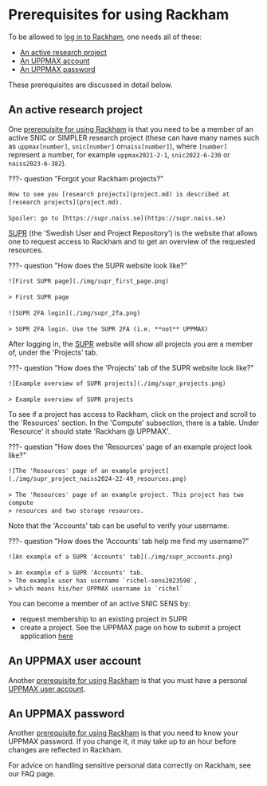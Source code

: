 # Prerequisites for using Rackham

To be allowed to [log in to Rackham](../getting_started/login_rackham.md),
one needs all of these:

- [An active research project](#an-active-research-project)
- [An UPPMAX account](#an-uppmax-user-account)
- [An UPPMAX password](#an-uppmax-password)

These prerequisites are discussed in detail below.

## An active research project

One [prerequisite for using Rackham](#prerequisites-for-using-rackham)
is that you need to be a member of an active SNIC
or SIMPLER research project (these can have many names such as `uppmax[number]`,
`snic[number]` or`naiss[number]`),
where `[number]` represent a number, for example `uppmax2021-2-1`, `snic2022-6-230` or `naiss2023-6-382`).

???- question "Forgot your Rackham projects?"

    How to see you [research projects](project.md) is described at [research projects](project.md).

    Spoiler: go to [https://supr.naiss.se](https://supr.naiss.se)

[SUPR](https://supr.naiss.se/) (the 'Swedish User and Project Repository')
is the website that allows one to request access to Rackham
and to get an overview of the requested resources.

???- question "How does the SUPR website look like?"

    ![First SUPR page](./img/supr_first_page.png)

    > First SUPR page

    ![SUPR 2FA login](./img/supr_2fa.png)

    > SUPR 2FA login. Use the SUPR 2FA (i.e. **not** UPPMAX)

After logging in, the [SUPR](https://supr.naiss.se/)
website will show all projects you are a member of,
under the 'Projects' tab.

???- question "How does the 'Projects' tab of the SUPR website look like?"

    ![Example overview of SUPR projects](./img/supr_projects.png)

    > Example overview of SUPR projects

To see if a project has access to Rackham, click on the
project and scroll to the 'Resources' section. In the 'Compute' subsection,
there is a table. Under 'Resource' it should state 'Rackham @ UPPMAX'.

???- question "How does the 'Resources' page of an example project look like?"

    ![The 'Resources' page of an example project](./img/supr_project_naiss2024-22-49_resources.png)

    > The 'Resources' page of an example project. This project has two compute
    > resources and two storage resources.

Note that the 'Accounts' tab can be useful to verify your username.

???- question "How does the 'Accounts' tab help me find my username?"

    ![An example of a SUPR 'Accounts' tab](./img/supr_accounts.png)

    > An example of a SUPR 'Accounts' tab.
    > The example user has username `richel-sens2023598`,
    > which means his/her UPPMAX username is `richel`

You can become a member of an active SNIC SENS by:

- request membership to an existing project in SUPR
- create a project. See the UPPMAX page on
  how to submit a project application [here](project_apply.md)

## An UPPMAX user account

Another [prerequisite for using Rackham](#prerequisites-for-using-rackham)
is that you must have a personal [UPPMAX user account](../getting_started/user_account.md).

## An UPPMAX password

Another [prerequisite for using Rackham](#prerequisites-for-using-rackham)
is that you need to know your UPPMAX password.
If you change it, it may take up to an hour before changes are reflected in Rackham.

For advice on handling sensitive personal data correctly on Rackham, see our FAQ page.
